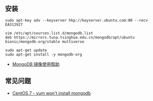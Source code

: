 ## 安装

```
sudo apt-key adv --keyserver hkp://keyserver.ubuntu.com:80 --recv EA312927

vim /etc/apt/sources.list.d/mongodb.list
deb https://mirrors.tuna.tsinghua.edu.cn/mongodb/apt/ubuntu bionic/mongodb-org/stable multiverse

sudo apt-get update
sudo apt-get install -y mongodb-org
```

- [MongoDB 镜像使用帮助](https://mirror.tuna.tsinghua.edu.cn/help/mongodb/)

## 常见问题

- [CentOS 7 - yum won't install mongodb](https://unix.stackexchange.com/questions/369620/centos-7-yum-wont-install-mongodb)
